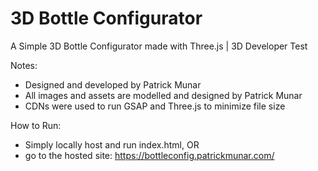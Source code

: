 # 3D Bottle Configurator

A Simple 3D Bottle Configurator made with Three.js | 3D Developer Test

Notes:

- Designed and developed by Patrick Munar
- All images and assets are modelled and designed by Patrick Munar
- CDNs were used to run GSAP and Three.js to minimize file size

How to Run:

- Simply locally host and run index.html, OR
- go to the hosted site: https://bottleconfig.patrickmunar.com/
